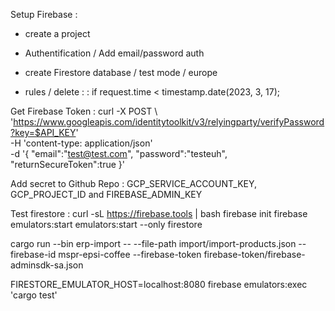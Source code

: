 
Setup Firebase : 
- create a project
- Authentification / Add email/password auth

- create Firestore database / test mode / europe
- rules / delete : 
    : if
  request.time < timestamp.date(2023, 3, 17);
    
Get Firebase Token : 
curl -X POST \  'https://www.googleapis.com/identitytoolkit/v3/relyingparty/verifyPassword?key=$API_KEY' \
  -H 'content-type: application/json' \
  -d '{ "email":"test@test.com", "password":"testeuh", "returnSecureToken":true }'

Add secret to Github Repo : 
GCP_SERVICE_ACCOUNT_KEY, GCP_PROJECT_ID and FIREBASE_ADMIN_KEY



Test firestore : 
curl -sL https://firebase.tools | bash
firebase init
firebase emulators:start
emulators:start --only firestore


cargo run --bin erp-import -- --file-path import/import-products.json --firebase-id mspr-epsi-coffee --firebase-token firebase-token/firebase-adminsdk-sa.json


FIRESTORE_EMULATOR_HOST=localhost:8080 firebase emulators:exec 'cargo test'

